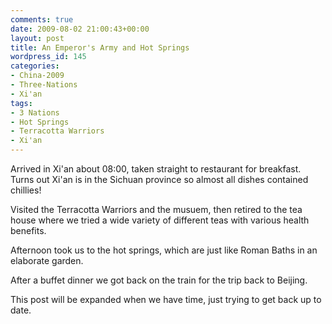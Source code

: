 ```yaml
---
comments: true
date: 2009-08-02 21:00:43+00:00
layout: post
title: An Emperor's Army and Hot Springs
wordpress_id: 145
categories:
- China-2009
- Three-Nations
- Xi'an
tags:
- 3 Nations
- Hot Springs
- Terracotta Warriors
- Xi'an
---
```


Arrived in Xi'an about 08:00, taken straight to restaurant for breakfast. Turns out Xi'an is in the Sichuan province so almost all dishes contained chillies!

Visited the Terracotta Warriors and the musuem, then retired to the tea house where we tried a wide variety of different teas with various health benefits.

Afternoon took us to the hot springs, which are just like Roman Baths in an elaborate garden.

After a buffet dinner we got back on the train for the trip back to Beijing.

This post will be expanded when we have time, just trying to get back up to date.
